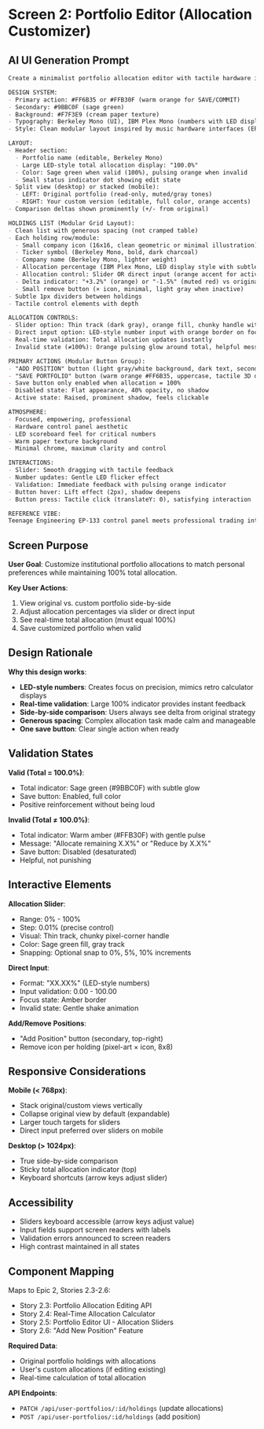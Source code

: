 # Screen 2: Portfolio Editor (Allocation Customizer)

## AI UI Generation Prompt

```markdown
Create a minimalist portfolio allocation editor with tactile hardware interface design and LED display numbers.

DESIGN SYSTEM:
- Primary action: #FF6B35 or #FFB30F (warm orange for SAVE/COMMIT)
- Secondary: #9BBC0F (sage green)
- Background: #F7F3E9 (cream paper texture)
- Typography: Berkeley Mono (UI), IBM Plex Mono (numbers with LED display style)
- Style: Clean modular layout inspired by music hardware interfaces (EP-133)

LAYOUT:
- Header section:
  - Portfolio name (editable, Berkeley Mono)
  - Large LED-style total allocation display: "100.0%"
  - Color: Sage green when valid (100%), pulsing orange when invalid
  - Small status indicator dot showing edit state
- Split view (desktop) or stacked (mobile):
  - LEFT: Original portfolio (read-only, muted/gray tones)
  - RIGHT: Your custom version (editable, full color, orange accents)
- Comparison deltas shown prominently (+/- from original)

HOLDINGS LIST (Modular Grid Layout):
- Clean list with generous spacing (not cramped table)
- Each holding row/module:
  - Small company icon (16x16, clean geometric or minimal illustration)
  - Ticker symbol (Berkeley Mono, bold, dark charcoal)
  - Company name (Berkeley Mono, lighter weight)
  - Allocation percentage (IBM Plex Mono, LED display style with subtle glow)
  - Allocation control: Slider OR direct input (orange accent for active state)
  - Delta indicator: "+3.2%" (orange) or "-1.5%" (muted red) vs original
  - Small remove button (× icon, minimal, light gray when inactive)
- Subtle 1px dividers between holdings
- Tactile control elements with depth

ALLOCATION CONTROLS:
- Slider option: Thin track (dark gray), orange fill, chunky handle with rounded edges and subtle shadow (3D tactile feel)
- Direct input option: LED-style number input with orange border on focus
- Real-time validation: Total allocation updates instantly
- Invalid state (≠100%): Orange pulsing glow around total, helpful message ("Add 12.5%" or "Reduce by 5%")

PRIMARY ACTIONS (Modular Button Group):
- "ADD POSITION" button (light gray/white background, dark text, secondary)
- "SAVE PORTFOLIO" button (warm orange #FF6B35, uppercase, tactile 3D depth)
- Save button only enabled when allocation = 100%
- Disabled state: Flat appearance, 40% opacity, no shadow
- Active state: Raised, prominent shadow, feels clickable

ATMOSPHERE:
- Focused, empowering, professional
- Hardware control panel aesthetic
- LED scoreboard feel for critical numbers
- Warm paper texture background
- Minimal chrome, maximum clarity and control

INTERACTIONS:
- Slider: Smooth dragging with tactile feedback
- Number updates: Gentle LED flicker effect
- Validation: Immediate feedback with pulsing orange indicator
- Button hover: Lift effect (2px), shadow deepens
- Button press: Tactile click (translateY: 0), satisfying interaction

REFERENCE VIBE:
Teenage Engineering EP-133 control panel meets professional trading interface with empowering tactile interactions
```

## Screen Purpose

**User Goal**: Customize institutional portfolio allocations to match personal preferences while maintaining 100% total allocation.

**Key User Actions**:
1. View original vs. custom portfolio side-by-side
2. Adjust allocation percentages via slider or direct input
3. See real-time total allocation (must equal 100%)
4. Save customized portfolio when valid

## Design Rationale

**Why this design works**:
- **LED-style numbers**: Creates focus on precision, mimics retro calculator displays
- **Real-time validation**: Large 100% indicator provides instant feedback
- **Side-by-side comparison**: Users always see delta from original strategy
- **Generous spacing**: Complex allocation task made calm and manageable
- **One save button**: Clear single action when ready

## Validation States

**Valid (Total = 100.0%)**:
- Total indicator: Sage green (#9BBC0F) with subtle glow
- Save button: Enabled, full color
- Positive reinforcement without being loud

**Invalid (Total ≠ 100.0%)**:
- Total indicator: Warm amber (#FFB30F) with gentle pulse
- Message: "Allocate remaining X.X%" or "Reduce by X.X%"
- Save button: Disabled (desaturated)
- Helpful, not punishing

## Interactive Elements

**Allocation Slider**:
- Range: 0% - 100%
- Step: 0.01% (precise control)
- Visual: Thin track, chunky pixel-corner handle
- Color: Sage green fill, gray track
- Snapping: Optional snap to 0%, 5%, 10% increments

**Direct Input**:
- Format: "XX.XX%" (LED-style numbers)
- Input validation: 0.00 - 100.00
- Focus state: Amber border
- Invalid state: Gentle shake animation

**Add/Remove Positions**:
- "Add Position" button (secondary, top-right)
- Remove icon per holding (pixel-art × icon, 8x8)

## Responsive Considerations

**Mobile (< 768px)**:
- Stack original/custom views vertically
- Collapse original view by default (expandable)
- Larger touch targets for sliders
- Direct input preferred over sliders on mobile

**Desktop (> 1024px)**:
- True side-by-side comparison
- Sticky total allocation indicator (top)
- Keyboard shortcuts (arrow keys adjust slider)

## Accessibility

- Sliders keyboard accessible (arrow keys adjust value)
- Input fields support screen readers with labels
- Validation errors announced to screen readers
- High contrast maintained in all states

## Component Mapping

Maps to Epic 2, Stories 2.3-2.6:
- Story 2.3: Portfolio Allocation Editing API
- Story 2.4: Real-Time Allocation Calculator
- Story 2.5: Portfolio Editor UI - Allocation Sliders
- Story 2.6: "Add New Position" Feature

**Required Data**:
- Original portfolio holdings with allocations
- User's custom allocations (if editing existing)
- Real-time calculation of total allocation

**API Endpoints**:
- `PATCH /api/user-portfolios/:id/holdings` (update allocations)
- `POST /api/user-portfolios/:id/holdings` (add position)
